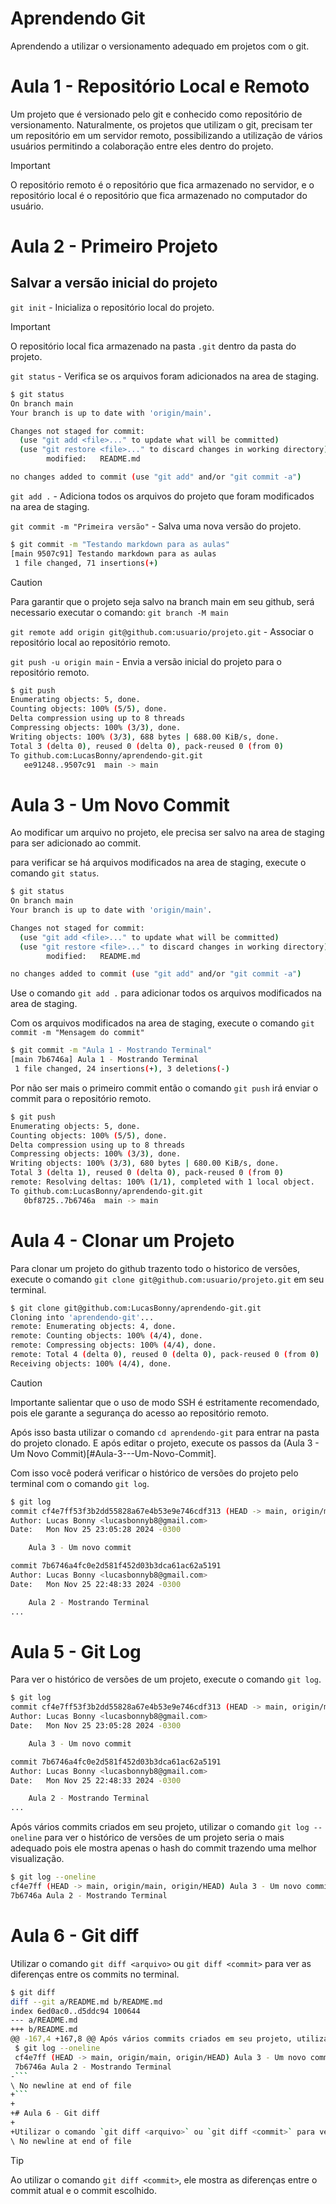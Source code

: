 # Aprendendo Git
Aprendendo a utilizar o versionamento adequado em projetos com o git.

# Aula 1 - Repositório Local e Remoto

Um projeto que é versionado pelo git e conhecido como repositório de versionamento.
Naturalmente, os projetos que utilizam o git, precisam ter um repositório em um servidor remoto, possibilizando a utilização de vários usuários permitindo a colaboração entre eles dentro do projeto.

> [!IMPORTANT]
> O repositório remoto é o repositório que fica armazenado no servidor, e o repositório local é o repositório que fica armazenado no computador do usuário.

# Aula 2 - Primeiro Projeto

## Salvar a versão inicial do projeto
`git init` - Inicializa o repositório local do projeto.

>[!important]
>O repositório local fica armazenado na pasta `.git` dentro da pasta do projeto.

`git status` - Verifica se os arquivos foram adicionados na area de staging.

```bash
$ git status
On branch main
Your branch is up to date with 'origin/main'.

Changes not staged for commit:
  (use "git add <file>..." to update what will be committed)
  (use "git restore <file>..." to discard changes in working directory)
        modified:   README.md

no changes added to commit (use "git add" and/or "git commit -a")

```

`git add .` - Adiciona todos os arquivos do projeto que foram modificados na area de staging.


`git commit -m "Primeira versão"` - Salva uma nova versão do projeto.

```bash
$ git commit -m "Testando markdown para as aulas"
[main 9507c91] Testando markdown para as aulas
 1 file changed, 71 insertions(+)
```

> [!caution]
> Para garantir que o projeto seja salvo na branch main em seu github, será necessario executar o comando: `git branch -M main`

`git remote add origin git@github.com:usuario/projeto.git` - Associar o repositório local ao repositório remoto.

`git push -u origin main` - Envia a versão inicial do projeto para o repositório remoto.

```bash
$ git push
Enumerating objects: 5, done.
Counting objects: 100% (5/5), done.
Delta compression using up to 8 threads
Compressing objects: 100% (3/3), done.
Writing objects: 100% (3/3), 688 bytes | 688.00 KiB/s, done.
Total 3 (delta 0), reused 0 (delta 0), pack-reused 0 (from 0)
To github.com:LucasBonny/aprendendo-git.git
   ee91248..9507c91  main -> main
```
# Aula 3 - Um Novo Commit

Ao modificar um arquivo no projeto, ele precisa ser salvo na area de staging para ser adicionado ao commit.

para verificar se há arquivos modificados na area de staging, execute o comando `git status`.

```bash
$ git status
On branch main
Your branch is up to date with 'origin/main'.

Changes not staged for commit:
  (use "git add <file>..." to update what will be committed)
  (use "git restore <file>..." to discard changes in working directory)
        modified:   README.md

no changes added to commit (use "git add" and/or "git commit -a")
```
Use o comando `git add .` para adicionar todos os arquivos modificados na area de staging.

Com os arquivos modificados na area de staging, execute o comando `git commit -m "Mensagem do commit"`

```bash
$ git commit -m "Aula 1 - Mostrando Terminal"
[main 7b6746a] Aula 1 - Mostrando Terminal
 1 file changed, 24 insertions(+), 3 deletions(-)
```

Por não ser mais o primeiro commit então o comando `git push` irá enviar o commit para o repositório remoto.

```bash
$ git push
Enumerating objects: 5, done.
Counting objects: 100% (5/5), done.
Delta compression using up to 8 threads
Compressing objects: 100% (3/3), done.
Writing objects: 100% (3/3), 680 bytes | 680.00 KiB/s, done.
Total 3 (delta 1), reused 0 (delta 0), pack-reused 0 (from 0)
remote: Resolving deltas: 100% (1/1), completed with 1 local object.
To github.com:LucasBonny/aprendendo-git.git
   0bf8725..7b6746a  main -> main
```

# Aula 4 - Clonar um Projeto

Para clonar um projeto do github trazento todo o historico de versões, execute o comando `git clone git@github.com:usuario/projeto.git` em seu terminal.

```bash
$ git clone git@github.com:LucasBonny/aprendendo-git.git
Cloning into 'aprendendo-git'...
remote: Enumerating objects: 4, done.
remote: Counting objects: 100% (4/4), done.
remote: Compressing objects: 100% (4/4), done.
remote: Total 4 (delta 0), reused 0 (delta 0), pack-reused 0 (from 0)
Receiving objects: 100% (4/4), done.
```
> [!caution]
> Importante salientar que o uso de modo SSH é estritamente recomendado, pois ele garante a segurança do acesso ao repositório remoto.

Após isso basta utilizar o comando `cd aprendendo-git` para entrar na pasta do projeto clonado.
E após editar o projeto, execute os passos da (Aula 3 - Um Novo Commit)[#Aula-3---Um-Novo-Commit].

Com isso você poderá verificar o histórico de versões do projeto pelo terminal com o comando `git log`.

```bash
$ git log
commit cf4e7ff53f3b2dd55828a67e4b53e9e746cdf313 (HEAD -> main, origin/main, origin/HEAD)
Author: Lucas Bonny <lucasbonnyb8@gmail.com>
Date:   Mon Nov 25 23:05:28 2024 -0300

    Aula 3 - Um novo commit

commit 7b6746a4fc0e2d581f452d03b3dca61ac62a5191
Author: Lucas Bonny <lucasbonnyb8@gmail.com>
Date:   Mon Nov 25 22:48:33 2024 -0300

    Aula 2 - Mostrando Terminal
...
```

# Aula 5 - Git Log

Para ver o histórico de versões de um projeto, execute o comando `git log`.

```bash
$ git log
commit cf4e7ff53f3b2dd55828a67e4b53e9e746cdf313 (HEAD -> main, origin/main, origin/HEAD)
Author: Lucas Bonny <lucasbonnyb8@gmail.com>
Date:   Mon Nov 25 23:05:28 2024 -0300

    Aula 3 - Um novo commit

commit 7b6746a4fc0e2d581f452d03b3dca61ac62a5191
Author: Lucas Bonny <lucasbonnyb8@gmail.com>
Date:   Mon Nov 25 22:48:33 2024 -0300

    Aula 2 - Mostrando Terminal
...
```
Após vários commits criados em seu projeto, utilizar o comando `git log --oneline` para ver o histórico de versões de um projeto seria o mais adequado pois ele mostra apenas o hash do commit trazendo uma melhor visualização.

```bash
$ git log --oneline
cf4e7ff (HEAD -> main, origin/main, origin/HEAD) Aula 3 - Um novo commit
7b6746a Aula 2 - Mostrando Terminal
```

# Aula 6 - Git diff 

Utilizar o comando `git diff <arquivo>` ou `git diff <commit>` para ver as diferenças entre os commits no terminal.

```bash
$ git diff
diff --git a/README.md b/README.md
index 6ed0ac0..d5ddc94 100644
--- a/README.md
+++ b/README.md
@@ -167,4 +167,8 @@ Após vários commits criados em seu projeto, utilizar o comando `git log --onel
 $ git log --oneline
 cf4e7ff (HEAD -> main, origin/main, origin/HEAD) Aula 3 - Um novo commit
 7b6746a Aula 2 - Mostrando Terminal
-```
\ No newline at end of file
+```
+
+# Aula 6 - Git diff
+
+Utilizar o comando `git diff <arquivo>` ou `git diff <commit>` para ver as diferenças entre os commits no terminal.
\ No newline at end of file
```

> [!tip]
> Ao utilizar o comando `git diff <commit>`, ele mostra as diferenças entre o commit atual e o commit escolhido.